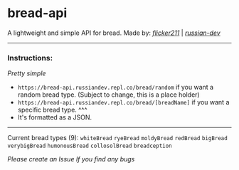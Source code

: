 # bread-api
A lightweight and simple API for bread.
Made by: _<a href="https://github.com/flicker211">flicker211<a>_ | _<a href="https://github.com/russian-dev">russian-dev</a>_

---
### Instructions:
*Pretty simple*

- ``https://bread-api.russiandev.repl.co/bread/random`` if you want a random bread type. (Subject to change, this is a place holder)
- ``https://bread-api.russiandev.repl.co/bread/[breadName]`` if you want a specific bread type. ^^^
- It's formatted as a JSON.

---
Current bread types (9):
`whiteBread`
`ryeBread`
`moldyBread`
`redBread`
`bigBread`
`verybigBread`
`humonousBread`
`collosolBread`
`breadception`



*Please create an Issue If you find any bugs*

